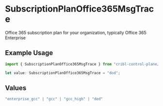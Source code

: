 # SubscriptionPlanOffice365MsgTrace

Office 365 subscription plan for your organization, typically Office 365 Enterprise

## Example Usage

```typescript
import { SubscriptionPlanOffice365MsgTrace } from "cribl-control-plane/models/operations";

let value: SubscriptionPlanOffice365MsgTrace = "dod";
```

## Values

```typescript
"enterprise_gcc" | "gcc" | "gcc_high" | "dod"
```